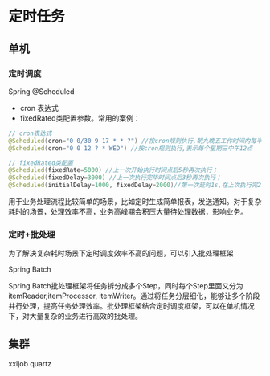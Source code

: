 
# 定时任务

## 单机

### 定时调度

Spring @Scheduled
* cron 表达式
* fixedRated类配置参数。常用的案例：

```java
// cron表达式
@Scheduled(cron="0 0/30 9-17 * * ?") //按cron规则执行,朝九晚五工作时间内每半小时
@Scheduled(cron="0 0 12 ? * WED") //按cron规则执行,表示每个星期三中午12点

// fixedRated类配置
@Scheduled(fixedRate=5000) //上一次开始执行时间点后5秒再次执行；
@Scheduled(fixedDelay=3000) //上一次执行完毕时间点后3秒再次执行；
@Scheduled(initialDelay=1000, fixedDelay=2000)//第一次延时1s,在上次执行完2s后执行

```
用于业务处理流程比较简单的场景，比如定时生成简单报表，发送通知。对于复杂耗时的场景，处理效率不高，业务高峰期会积压大量待处理数据，影响业务。

### 定时+批处理

为了解决复杂耗时场景下定时调度效率不高的问题，可以引入批处理框架

Spring Batch

Spring Batch批处理框架将任务拆分成多个Step，同时每个Step里面又分为itemReader,itemProcessor, itemWriter。通过将任务分层细化，能够让多个阶段并行处理，提高任务处理效率。批处理框架结合定时调度框架，可以在单机情况下，对大量复杂的业务进行高效的批处理。


## 集群
xxljob
quartz
